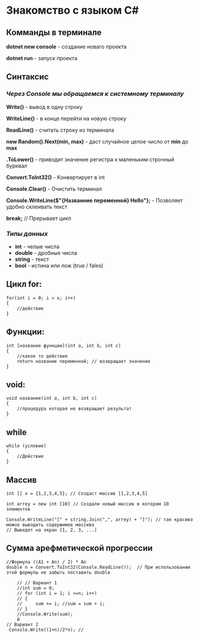 # Знакомство с языком C#

## Комманды в терминале

**dotnet new console** - создание новаго проекта

**dotnet run** - запуск проекта

## Синтаксис

### _Через **Console** мы обращаемся к системному терминалу_

**Write()** - вывод в одну строку

**WriteLine()** - в конце перейти на новую строку

**ReadLine()** - считать строку из терминала

**new Random().Next(min, max)** - даст случайное целое число от **min** до **max**

**.ToLower()** - приводит значение регистра к маленьким строчный бурквал

**Convert.ToInt32()** - Конвертирует в int

**Console.Clear()** - Очистить терминал

**Console.WriteLine($"{Названние переменной} Hello"};** - Позволяет удобно склеивать текст

**break;** // Прерывает цикл

### _Типы данных_ 
* **int** - челые числа
* **double** - дробные числа
* **string** - текст
* **bool** - истина или лож (true / fales)

## Цикл for:
    
    for(int i = 0; i < x; i++)
    {
        //действие
    }   
## Функции:
    int [название функции](int a, int b, int c)
    {
        //какое то действие
        return название переменной; // возвращает значение
    }

## void:
    void название(int a, int b, int c)
    {
        //процедура которая не возвращает результат
    }

## while
    while (условие)
    {
        //Действие
    }
    
## Массив
    int [] x = {1,2,3,4,5}; // Создаст массив [1,2,3,4,5]

    int arrey = new int [10] // Создали новый массив в котором 10 элементов

    Console.WriteLine("[" + string.Join(",", arrey) + "]"); // так красиво можно выводить содержимое массива
    // Выведет на экран [1, 2, 3, ...]

## Сумма арефметической прогрессии
    //Формула ((A1 + An) / 2) * An 
    double n = Convert.ToInt32(Console.ReadLine());  // При использовании этой формулы не забыть поставить double
        
        // // Вариант 1
        //int sum = 0;
        // for (int i = 1; i <=n; i++)
        // {
        //     sum += i; //sum = sum + i; 
        // }
        //Console.Write(sum);
        й
    // Вариант 2
     Console.Write((1+n)/2*n); // 

